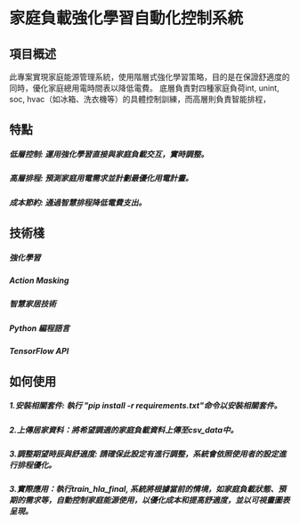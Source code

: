 # 家庭負載強化學習自動化控制系統
## 項目概述
此專案實現家庭能源管理系統，使用階層式強化學習策略，目的是在保證舒適度的同時，優化家庭總用電時間表以降低電費。
底層負責對四種家庭負荷int, unint, soc, hvac（如冰箱、洗衣機等）的具體控制訓練，而高層則負責智能排程，
## 特點
##### 低層控制: 運用強化學習直接與家庭負載交互，實時調整。
##### 高層排程: 預測家庭用電需求並計劃最優化用電計畫。
##### 成本節約: 通過智慧排程降低電費支出。
## 技術棧
##### 強化學習
##### Action Masking
##### 智慧家居技術
##### Python 編程語言
##### TensorFlow API

## 如何使用
##### 1.安裝相關套件: 執行 "pip install -r requirements.txt"命令以安裝相關套件。
##### 2.上傳居家資料：將希望調適的家庭負載資料上傳至csv_data中。
##### 3.調整期望時辰與舒適度: 請確保此設定有進行調整，系統會依照使用者的設定進行排程優化。
##### 3.實際應用：執行train_hla_final, 系統將根據當前的情境，如家庭負載狀態、預期的需求等，自動控制家庭能源使用，以優化成本和提高舒適度，並以可視畫圖表呈現。
